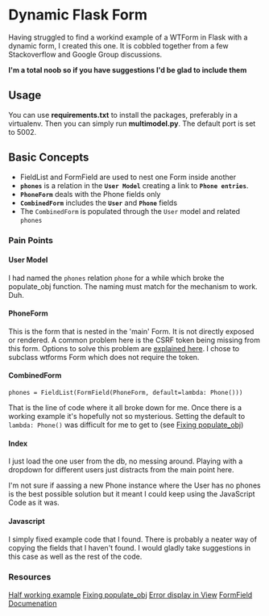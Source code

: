 # Dynamic Flask Form
Having struggled to find a workind example of a WTForm in Flask with
a dynamic form, I created this one. It is cobbled together from a few
Stackoverflow and Google Group discussions.

**I'm a total noob so if you have suggestions I'd be glad to include them**

## Usage
You can use **requirements.txt** to install the packages, preferably in a virtualenv.
Then you can simply run **multimodel.py**. The default port is set to 5002.

## Basic Concepts
- FieldList and FormField are used to nest one Form inside another
- **`phones`** is a relation in the **`User Model`** creating a link to **`Phone entries`**.
- **`PhoneForm`** deals with the Phone fields only
- **`CombinedForm`** includes the **`User`** and **`Phone`** fields
- The `CombinedForm` is populated through the `User` model and related `phones`

### Pain Points
#### User Model
I had named the `phones` relation `phone` for a while which broke the populate_obj
function. The naming must match for the mechanism to work. Duh.

#### PhoneForm
This is the form that is nested in the 'main' Form. It is not directly exposed
or rendered. A common problem here is the CSRF token being missing from this form.
Options to solve this problem are [explained here](http://stackoverflow.com/questions/15649027/wtforms-csrf-flask-fieldlist).
I chose to subclass wtforms Form which does not require the token.

#### CombinedForm
`phones = FieldList(FormField(PhoneForm, default=lambda: Phone()))`

That is the line of code where it all broke down for me. Once there is a working
example it's hopefully not so mysterious. Setting the default to `lambda: Phone()`
was difficult for me to get to (see [Fixing populate_obj](https://groups.google.com/forum/#!msg/wtforms/5KQvYdLFiKE/TSgHIxmsI8wJ))

#### Index
I just load the one user from the db, no messing around.
Playing with a dropdown for different users just distracts from the main
point here.

I'm not sure if aassing a new Phone instance where the User has no phones is the
best possible solution but it meant I could keep using the JavaScript Code as it was.

#### Javascript
I simply fixed example code that I found. There is probably a neater way of copying the fields
that I haven't found. I would gladly take suggestions in this case as well as the rest of the code.


### Resources
[Half working example](https://gist.github.com/kageurufu/6813878)
[Fixing populate_obj](https://groups.google.com/forum/#!msg/wtforms/5KQvYdLFiKE/TSgHIxmsI8wJ)
[Error display in View](http://wtforms.simplecodes.com/docs/1.0.1/crash_course.html#displaying-errors)
[FormField Documenation](http://wtforms.simplecodes.com/docs/0.6.1/fields.html#wtforms.fields.FormField)